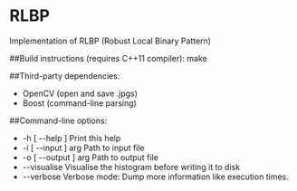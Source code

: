 # RLBP
Implementation of RLBP (Robust Local Binary Pattern)

##Build instructions (requires C++11 compiler):
make

##Third-party dependencies:
* OpenCV (open and save .jpgs)
* Boost (command-line parsing)

##Command-line options:

*  -h [ --help ]         Print this help
*  -i [ --input ] arg    Path to input file
*  -o [ --output ] arg   Path to output file
*  --visualise           Visualise the histogram before writing it to disk
*  --verbose             Verbose mode: Dump more information like execution 
                        times.
